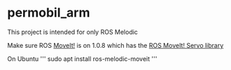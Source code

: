 # permobil_arm

This project is intended for only ROS Melodic

Make sure ROS [MoveIt!](https://moveit.ros.org/install/) is on 1.0.8 which has the [ROS MoveIt! Servo library](https://ros-planning.github.io/moveit_tutorials/doc/realtime_servo/realtime_servo_tutorial.html)

On Ubuntu 
'''
sudo apt install ros-melodic-moveit
'''

